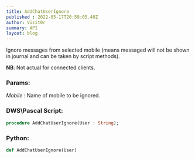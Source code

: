 ```yaml
---
title: AddChatUserIgnore
published : 2022-05-17T20:59:05.40Z
author: Vizit0r
summary: API
layout: blog
---
```


 

Ignore messages from selected mobile (means messaged will not be shown in journal and can be taken by script methods).

**NB**: Not actual for connected clients.


### Params:
  *Mobile* : Name of mobile to be ignored. 

 ### DWS\Pascal Script:

```pascal
procedure AddChatUserIgnore(User : String);
```


### Python:

```python
def AddChatUserIgnore(User)
```
